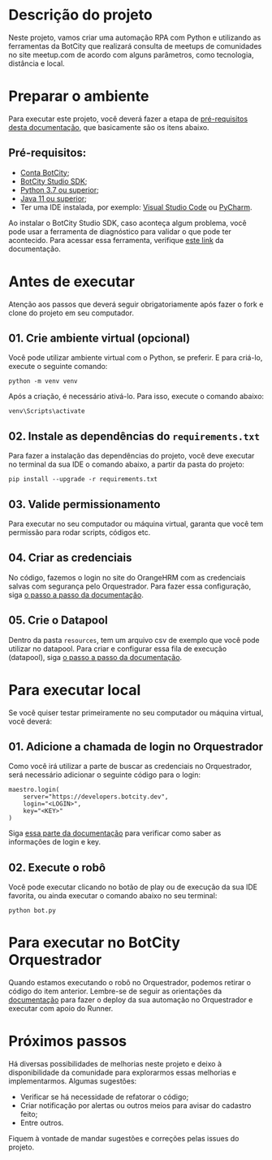 # Descrição do projeto
Neste projeto, vamos criar uma automação RPA com Python e utilizando as ferramentas da BotCity que realizará consulta de meetups de comunidades no site meetup.com de acordo com alguns parâmetros, como tecnologia, distância e local.

# Preparar o ambiente
Para executar este projeto, você deverá fazer a etapa de [pré-requisitos desta documentação](https://documentation.botcity.dev/pt/getting-started/prerequisites/), que basicamente são os itens abaixo.

## Pré-requisitos:
- [Conta BotCity](https://developers.botcity.dev/app/signup);
- [BotCity Studio SDK](https://documentation.botcity.dev/pt/getting-started/botcity-studio-sdk/);
- [Python 3.7 ou superior](https://www.python.org/downloads/);
- [Java 11 ou superior](https://www.oracle.com/java/technologies/downloads/);
- Ter uma IDE instalada, por exemplo: [Visual Studio Code](https://code.visualstudio.com/download) ou [PyCharm](https://www.jetbrains.com/pycharm/download/).

Ao instalar o BotCity Studio SDK, caso aconteça algum problema, você pode usar a ferramenta de diagnóstico para validar o que pode ter acontecido. Para acessar essa ferramenta, verifique [este link](https://documentation.botcity.dev/pt/getting-started/botcity-studio-sdk/#ferramenta-de-diagnostico) da documentação.

# Antes de executar
Atenção aos passos que deverá seguir obrigatoriamente após fazer o fork e clone do projeto em seu computador.

## 01. Crie ambiente virtual (opcional)
Você pode utilizar ambiente virtual com o Python, se preferir. E para criá-lo, execute o seguinte comando:
```
python -m venv venv
```

Após a criação, é necessário ativá-lo. Para isso, execute o comando abaixo:
```
venv\Scripts\activate
```

## 02. Instale as dependências do `requirements.txt`
Para fazer a instalação das dependências do projeto, você deve executar no terminal da sua IDE o comando abaixo, a partir da pasta do projeto:
```
pip install --upgrade -r requirements.txt
```

## 03. Valide permissionamento
Para executar no seu computador ou máquina virtual, garanta que você tem permissão para rodar scripts, códigos etc.

## 04. Criar as credenciais
No código, fazemos o login no site do OrangeHRM com as credenciais salvas com segurança pelo Orquestrador. Para fazer essa configuração, siga [o passo a passo da documentação](https://documentation.botcity.dev/pt/maestro/features/credentials/). 

## 05. Crie o Datapool
Dentro da pasta `resources`, tem um arquivo csv de exemplo que você pode utilizar no datapool. Para criar e configurar essa fila de execução (datapool), siga [o passo a passo da documentação](https://documentation.botcity.dev/pt/maestro/features/datapool/).

# Para executar local
Se você quiser testar primeiramente no seu computador ou máquina virtual, você deverá:

## 01. Adicione a chamada de login no Orquestrador
Como você irá utilizar a parte de buscar as credenciais no Orquestrador, será necessário adicionar o seguinte código para o login:
```
maestro.login(
    server="https://developers.botcity.dev", 
    login="<LOGIN>",
    key="<KEY>"
)
```

Siga [essa parte da documentação](https://documentation.botcity.dev/pt/maestro/maestro-sdk/setup/#utilizando-as-informacoes-do-workspace) para verificar como saber as informações de login e key.

## 02. Execute o robô
Você pode executar clicando no botão de play ou de execução da sua IDE favorita, ou ainda executar o comando abaixo no seu terminal:
```
python bot.py
```

# Para executar no BotCity Orquestrador
Quando estamos executando o robô no Orquestrador, podemos retirar o código do item anterior. Lembre-se de seguir as orientações da [documentação](https://documentation.botcity.dev/pt/tutorials/orchestrating-your-automation/) para fazer o deploy da sua automação no Orquestrador e executar com apoio do Runner.

# Próximos passos
Há diversas possibilidades de melhorias neste projeto e deixo à disponibilidade da comunidade para explorarmos essas melhorias e implementarmos. Algumas sugestões:
- Verificar se há necessidade de refatorar o código;
- Criar notificação por alertas ou outros meios para avisar do cadastro feito;
- Entre outros.

Fiquem à vontade de mandar sugestões e correções pelas issues do projeto.
